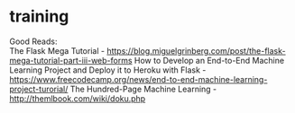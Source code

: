# training

Good Reads: </br>
The Flask Mega Tutorial - https://blog.miguelgrinberg.com/post/the-flask-mega-tutorial-part-iii-web-forms
How to Develop an End-to-End Machine Learning Project and Deploy it to Heroku with Flask - https://www.freecodecamp.org/news/end-to-end-machine-learning-project-turorial/
The Hundred-Page Machine Learning - http://themlbook.com/wiki/doku.php
